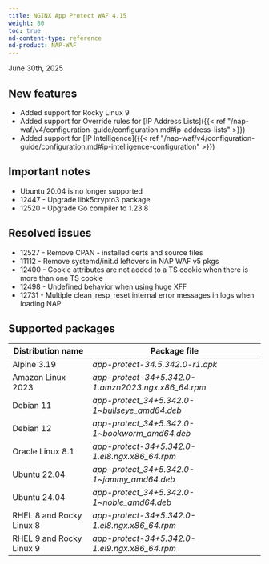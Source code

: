 ```yaml
---
title: NGINX App Protect WAF 4.15
weight: 80
toc: true
nd-content-type: reference
nd-product: NAP-WAF
---
```


June 30th, 2025

## New features

- Added support for Rocky Linux 9 
- Added support for Override rules for [IP Address Lists]({{< ref "/nap-waf/v4/configuration-guide/configuration.md#ip-address-lists" >}})
- Added support for [IP Intelligence]({{< ref "/nap-waf/v4/configuration-guide/configuration.md#ip-intelligence-configuration" >}})

## Important notes

- Ubuntu 20.04 is no longer supported
- 12447 - Upgrade libk5crypto3 package
- 12520 - Upgrade Go compiler to 1.23.8

## Resolved issues

- 12527 - Remove CPAN - installed certs and source files
- 11112 - Remove systemd/init.d leftovers in NAP WAF v5 pkgs
- 12400 - Cookie attributes are not added to a TS cookie when there is more than one TS cookie
- 12498 - Undefined behavior when using huge XFF 
- 12731 - Multiple clean_resp_reset internal error messages in logs when loading NAP

## Supported packages

| Distribution name        | Package file                                       |
|--------------------------|----------------------------------------------------|
| Alpine 3.19              | _app-protect-34.5.342.0-r1.apk_                    |
| Amazon Linux 2023        | _app-protect-34+5.342.0-1.amzn2023.ngx.x86_64.rpm_ |
| Debian 11                | _app-protect_34+5.342.0-1\~bullseye_amd64.deb_     |
| Debian 12                | _app-protect_34+5.342.0-1\~bookworm_amd64.deb_     |
| Oracle Linux 8.1         | _app-protect-34+5.342.0-1.el8.ngx.x86_64.rpm_      | 
| Ubuntu 22.04             | _app-protect_34+5.342.0-1\~jammy_amd64.deb_        |
| Ubuntu 24.04             | _app-protect_34+5.342.0-1\~noble_amd64.deb_        |
| RHEL 8 and Rocky Linux 8 | _app-protect-34+5.342.0-1.el8.ngx.x86_64.rpm_      |
| RHEL 9 and Rocky Linux 9 | _app-protect-34+5.342.0-1.el9.ngx.x86_64.rpm_      |
